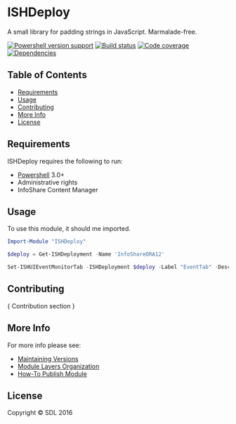 ﻿
ISHDeploy
==========

A small library for padding strings in JavaScript. Marmalade-free.

[![Powershell version support][shield-ps]](#)
[![Build status][shield-build]](#)
[![Code coverage][shield-coverage]](#)
[![Dependencies][shield-dependencies]](#)

Table of Contents
-----------------

  * [Requirements](#requirements)
  * [Usage](#usage)
  * [Contributing](#contributing)
  * [More Info](#more-info)
  * [License](#license)


Requirements
------------

ISHDeploy requires the following to run:

* [Powershell][ps] 3.0+
* Administrative rights
* InfoShare Content Manager

Usage
-----

To use this module, it should me imported.

```powershell
Import-Module "ISHDeploy"

$deploy = Get-ISHDeployment -Name 'InfoShareORA12'

Set-ISHUIEventMonitorTab -ISHDeployment $deploy -Label "EventTab" -Description "New Event Tab"
```

Contributing
------------

{ Contribution section }

More Info
------------

For more info please see:

  * [Maintaining Versions][versions]
  * [Module Layers Organization][layers]
  * [How-To Publish Module][publish-module]


License
-------

Copyright &copy; SDL 2016

[versions]: ./Notes/Maintain%20versions.md
[layers]: ./Notes/Module%20Layers.md
[publish-module]: ./Notes/Publish%20Module%20To%20PSGallery.md

[ps]: https://msdn.microsoft.com/en-us/powershell/mt173057.aspx
[shield-coverage]: https://img.shields.io/badge/coverage-100%25-brightgreen.svg
[shield-dependencies]: https://img.shields.io/badge/dependencies-up%20to%20date-brightgreen.svg
[shield-license]: https://img.shields.io/badge/license-MIT-blue.svg
[shield-ps]: https://img.shields.io/badge/powershell-3+-lightgrey.svg
[shield-build]: https://img.shields.io/badge/build-passing-brightgreen.svg